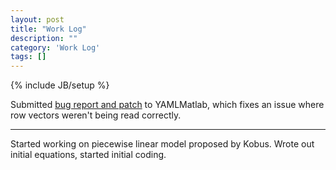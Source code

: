 ```yaml
---
layout: post
title: "Work Log"
description: ""
category: 'Work Log'
tags: []
---
```

{% include JB/setup %}

Submitted [bug report and patch](https://code.google.com/p/yamlmatlab/issues/detail?id=14&thanks=14&ts=1398783433) to YAMLMatlab, which fixes an issue where row vectors weren't being read correctly.

---

Started working on piecewise linear model proposed by Kobus.  Wrote out initial equations, started initial coding.
